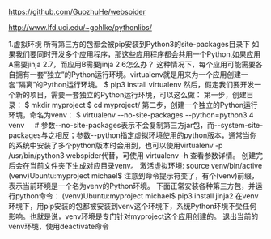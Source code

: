 https://github.com/GuozhuHe/webspider

http://www.lfd.uci.edu/~gohlke/pythonlibs/

1.虚拟环境
所有第三方的包都会被pip安装到Python3的site-packages目录下
如果我们要同时开发多个应用程序，那这些应用程序都会共用一个Python,如果应用A需要jinja 2.7，而应用B需要jinja 2.6怎么办？
这种情况下，每个应用可能需要各自拥有一套“独立”的Python运行环境。virtualenv就是用来为一个应用创建一套“隔离”的Python运行环境。
$ pip3 install virtualenv
然后，假定我们要开发一个新的项目，需要一套独立的Python运行环境，可以这么做：
第一步，创建目录：
$ mkdir myproject
$ cd myproject/
第二步，创建一个独立的Python运行环境，命名为venv：
$ virtualenv --no-site-packages --python=python3.4 venv     # 参数--no-site-packages表示不会复制第三方jar包，而--system-site-packages与之相反；参数--python指定虚拟环境使用的python版本，通常当你的系统中安装了多个python版本时会用到，也可以使用virtualenv -p /usr/bin/python3 webspider代替，可使用  virtualenv -h  查看参数详情。
创建完后会在当前文件夹下生成对应目录venv。
激活虚拟环境:
source venv/bin/active
(venv)Ubuntu:myproject michael$
注意到命令提示符变了，有个(venv)前缀，表示当前环境是一个名为venv的Python环境。
下面正常安装各种第三方包，并运行python命令：
(venv)Ubuntu:myproject michael$ pip3 install jinja2
在venv环境下，用pip安装的包都被安装到venv这个环境下，系统Python环境不受任何影响。也就是说，venv环境是专门针对myproject这个应用创建的。
退出当前的venv环境，使用deactivate命令
